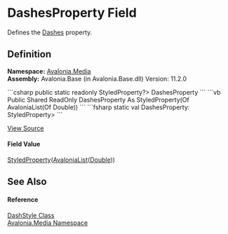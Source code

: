# DashesProperty Field


Defines the <a href="P_Avalonia_Media_DashStyle_Dashes">Dashes</a> property.



## Definition
**Namespace:** <a href="N_Avalonia_Media">Avalonia.Media</a>  
**Assembly:** Avalonia.Base (in Avalonia.Base.dll) Version: 11.2.0

<Tabs groupId="api-code-preview">
<TabItem value="csharp" label="C#">
```csharp
public static readonly StyledProperty<AvaloniaList<double>?> DashesProperty
```
</TabItem>
<TabItem value="vb" label="VB">
```vb
Public Shared ReadOnly DashesProperty As StyledProperty(Of AvaloniaList(Of Double))
```
</TabItem>
<TabItem value="fsharp" label="F#">
```fsharp
static val DashesProperty: StyledProperty<AvaloniaList<float>>
```
</TabItem>
</Tabs>



<a href="https://github.com/AvaloniaUI/Avalonia/tree/master/src/Avalonia.Base/Media/DashStyle.cs" title="View the source code">View Source</a>



#### Field Value
<a href="T_Avalonia_StyledProperty_1">StyledProperty</a>(<a href="T_Avalonia_Collections_AvaloniaList_1">AvaloniaList</a>(<a href="https://learn.microsoft.com/dotnet/api/system.double" target="_blank" rel="noopener noreferrer">Double</a>))

## See Also


#### Reference
<a href="T_Avalonia_Media_DashStyle">DashStyle Class</a>  
<a href="N_Avalonia_Media">Avalonia.Media Namespace</a>  
